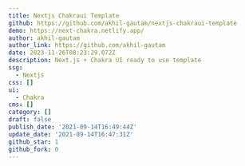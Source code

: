 ```yaml
---
title: Nextjs Chakraui Template
github: https://github.com/akhil-gautam/nextjs-chakraui-template
demo: https://next-chakra.netlify.app/
author: akhil-gautam
author_link: https://github.com/akhil-gautam
date: 2023-11-26T08:23:29.072Z
description: Next.js + Chakra UI ready to use template
ssg:
  - Nextjs
css: []
ui:
  - Chakra
cms: []
category: []
draft: false
publish_date: '2021-09-14T16:49:44Z'
update_date: '2021-09-14T16:47:31Z'
github_star: 1
github_fork: 0
---
```

